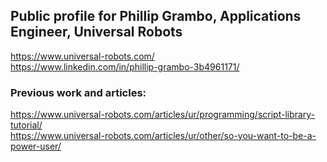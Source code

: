 ## Public profile for Phillip Grambo, Applications Engineer, Universal Robots
https://www.universal-robots.com/ <br>
https://www.linkedin.com/in/phillip-grambo-3b4961171/ <br>

### Previous work and articles: <br>
https://www.universal-robots.com/articles/ur/programming/script-library-tutorial/ <br>
https://www.universal-robots.com/articles/ur/other/so-you-want-to-be-a-power-user/

<!--
**phillipgramboUR/phillipgramboUR** is a ✨ _special_ ✨ repository because its `README.md` (this file) appears on your GitHub profile.

Here are some ideas to get you started:

- 🔭 I’m currently working on ...
- 🌱 I’m currently learning ...
- 👯 I’m looking to collaborate on ...
- 🤔 I’m looking for help with ...
- 💬 Ask me about ...
- 📫 How to reach me: ...
- 😄 Pronouns: ...
- ⚡ Fun fact: ...
-->
